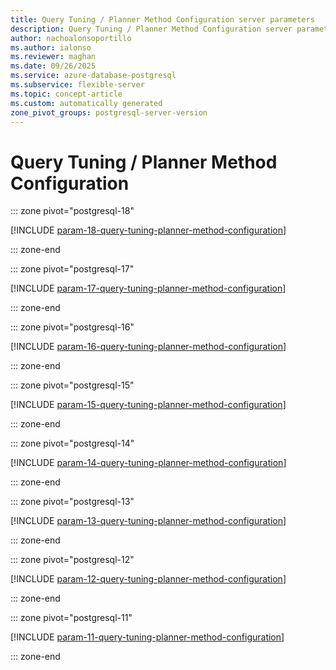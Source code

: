 ```yaml
---
title: Query Tuning / Planner Method Configuration server parameters
description: Query Tuning / Planner Method Configuration server parameters for Azure Database for PostgreSQL flexible server.
author: nachoalonsoportillo
ms.author: ialonso
ms.reviewer: maghan
ms.date: 09/26/2025
ms.service: azure-database-postgresql
ms.subservice: flexible-server
ms.topic: concept-article
ms.custom: automatically generated
zone_pivot_groups: postgresql-server-version
---
```

# Query Tuning / Planner Method Configuration


::: zone pivot="postgresql-18"

[!INCLUDE [param-18-query-tuning-planner-method-configuration](./includes/param-18-query-tuning-planner-method-configuration.md)]

::: zone-end


::: zone pivot="postgresql-17"

[!INCLUDE [param-17-query-tuning-planner-method-configuration](./includes/param-17-query-tuning-planner-method-configuration.md)]

::: zone-end


::: zone pivot="postgresql-16"

[!INCLUDE [param-16-query-tuning-planner-method-configuration](./includes/param-16-query-tuning-planner-method-configuration.md)]

::: zone-end


::: zone pivot="postgresql-15"

[!INCLUDE [param-15-query-tuning-planner-method-configuration](./includes/param-15-query-tuning-planner-method-configuration.md)]

::: zone-end


::: zone pivot="postgresql-14"

[!INCLUDE [param-14-query-tuning-planner-method-configuration](./includes/param-14-query-tuning-planner-method-configuration.md)]

::: zone-end


::: zone pivot="postgresql-13"

[!INCLUDE [param-13-query-tuning-planner-method-configuration](./includes/param-13-query-tuning-planner-method-configuration.md)]

::: zone-end


::: zone pivot="postgresql-12"

[!INCLUDE [param-12-query-tuning-planner-method-configuration](./includes/param-12-query-tuning-planner-method-configuration.md)]

::: zone-end


::: zone pivot="postgresql-11"

[!INCLUDE [param-11-query-tuning-planner-method-configuration](./includes/param-11-query-tuning-planner-method-configuration.md)]

::: zone-end


